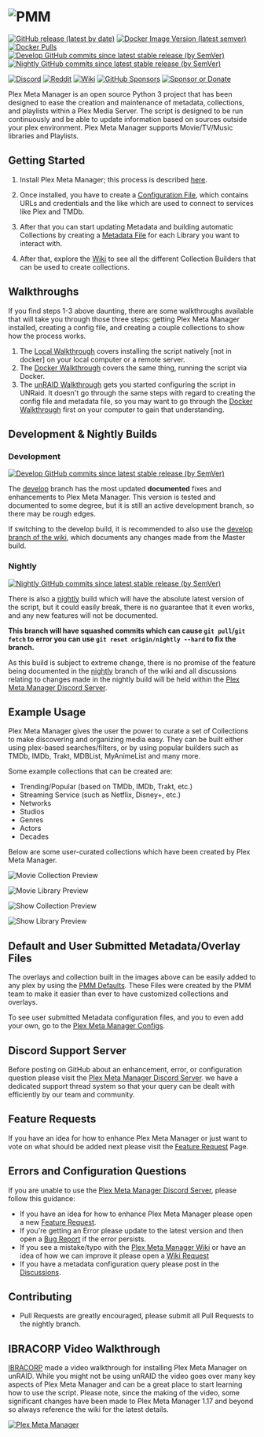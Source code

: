 # <img src="https://metamanager.wiki/en/latest/_static/logo-full.png" alt="PMM">

[![GitHub release (latest by date)](https://img.shields.io/github/v/release/meisnate12/Plex-Meta-Manager?style=plastic)](https://github.com/meisnate12/Plex-Meta-Manager/releases)
[![Docker Image Version (latest semver)](https://img.shields.io/docker/v/meisnate12/plex-meta-manager?label=docker&sort=semver&style=plastic)](https://hub.docker.com/r/meisnate12/plex-meta-manager)
[![Docker Pulls](https://img.shields.io/docker/pulls/meisnate12/plex-meta-manager?style=plastic)](https://hub.docker.com/r/meisnate12/plex-meta-manager)
[![Develop GitHub commits since latest stable release (by SemVer)](https://img.shields.io/github/commits-since/meisnate12/plex-meta-manager/latest/develop?label=Commits%20in%20Develop&style=plastic)](https://github.com/meisnate12/Plex-Meta-Manager/tree/develop)
[![Nightly GitHub commits since latest stable release (by SemVer)](https://img.shields.io/github/commits-since/meisnate12/plex-meta-manager/latest/nightly?label=Commits%20in%20Nightly&style=plastic)](https://github.com/meisnate12/Plex-Meta-Manager/tree/nightly)

[![Discord](https://img.shields.io/discord/822460010649878528?color=%2300bc8c&label=Discord&style=plastic)](https://discord.gg/NfH6mGFuAB)
[![Reddit](https://img.shields.io/reddit/subreddit-subscribers/PlexMetaManager?color=%2300bc8c&label=r%2FPlexMetaManager&style=plastic)](https://www.reddit.com/r/PlexMetaManager/)
[![Wiki](https://img.shields.io/readthedocs/plex-meta-manager?color=%2300bc8c&style=plastic)](https://metamanager.wiki)
[![GitHub Sponsors](https://img.shields.io/github/sponsors/meisnate12?color=%238a2be2&style=plastic)](https://github.com/sponsors/meisnate12)
[![Sponsor or Donate](https://img.shields.io/badge/-Sponsor%2FDonate-blueviolet?style=plastic)](https://github.com/sponsors/meisnate12)

Plex Meta Manager is an open source Python 3 project that has been designed to ease the creation and maintenance of metadata, collections, and playlists within a Plex Media Server. The script is designed to be run continuously and be able to update information based on sources outside your plex environment. Plex Meta Manager supports Movie/TV/Music libraries and Playlists.

## Getting Started

1. Install Plex Meta Manager; this process is described [here](https://metamanager.wiki/en/latest/home/installation.html).

2. Once installed, you have to create a [Configuration File](https://metamanager.wiki/en/latest/config/configuration.html), which contains URLs and credentials and the like which are used to connect to services like Plex and TMDb.

3. After that you can start updating Metadata and building automatic Collections by creating a [Metadata File](https://metamanager.wiki/en/latest/metadata/metadata.html) for each Library you want to interact with.

4. After that, explore the [Wiki](https://metamanager.wiki/) to see all the different Collection Builders that can be used to create collections.

## Walkthroughs

If you find steps 1-3 above daunting, there are some walkthroughs available that will take you through those three steps: getting Plex Meta Manager installed, creating a config file, and creating a couple collections to show how the process works.

   1. The [Local Walkthrough](https://metamanager.wiki/en/latest/home/guides/local.html) covers installing the script natively [not in docker] on your local computer or a remote server.
   2. The [Docker Walkthrough](https://metamanager.wiki/en/latest/home/guides/docker.html) covers the same thing, running the script via Docker.
   3. The [unRAID Walkthrough](https://metamanager.wiki/en/latest/home/guides/unraid.html) gets you started configuring the script in UNRaid.  It doesn't go through the same steps with regard to creating the config file and metadata file, so you may want to go through the [Docker Walkthrough](https://metamanager.wiki/en/latest/home/guides/docker.html) first on your computer to gain that understanding.

## Development & Nightly Builds

### Development

[![Develop GitHub commits since latest stable release (by SemVer)](https://img.shields.io/github/commits-since/meisnate12/plex-meta-manager/latest/develop?label=Commits%20in%20Develop&style=plastic)](https://github.com/meisnate12/Plex-Meta-Manager/tree/develop)

The [develop](https://github.com/meisnate12/Plex-Meta-Manager/tree/develop) branch has the most updated **documented** fixes and enhancements to Plex Meta Manager.  This version is tested and documented to some degree, but it is still an active development branch, so there may be rough edges.

If switching to the develop build, it is recommended to also use the [develop branch of the wiki](https://metamanager.wiki/en/develop/), which documents any changes made from the Master build.

### Nightly

[![Nightly GitHub commits since latest stable release (by SemVer)](https://img.shields.io/github/commits-since/meisnate12/plex-meta-manager/latest/nightly?label=Commits%20in%20Nightly&style=plastic)](https://github.com/meisnate12/Plex-Meta-Manager/tree/nightly)

There is also a [nightly](https://github.com/meisnate12/Plex-Meta-Manager/tree/nightly) build which will have the absolute latest version of the script, but it could easily break, there is no guarantee that it even works, and any new features will not be documented.

**This branch will have squashed commits which can cause `git pull`/`git fetch` to error you can use `git reset origin/nightly --hard` to fix the branch.**

As this build is subject to extreme change, there is no promise of the feature being documented in the [nightly](https://metamanager.wiki/en/nightly/) branch of the wiki and all discussions relating to changes made in the nightly build will be held within the [Plex Meta Manager Discord Server](https://discord.gg/NfH6mGFuAB).

## Example Usage

Plex Meta Manager gives the user the power to curate a set of Collections to make discovering and organizing media easy. They can be built either using plex-based searches/filters, or by using popular builders such as TMDb, IMDb, Trakt, MDBList, MyAnimeList and many more.

Some example collections that can be created are:
  * Trending/Popular (based on TMDb, IMDb, Trakt, etc.)
  * Streaming Service (such as Netflix, Disney+, etc.)
  * Networks
  * Studios
  * Genres
  * Actors
  * Decades

Below are some user-curated collections which have been created by Plex Meta Manager.

![Movie Collection Preview](https://metamanager.wiki/en/latest/_images/movie-collection-preview.png)

![Movie Library Preview](https://metamanager.wiki/en/latest/_images/movie-library-preview.png)

![Show Collection Preview](https://metamanager.wiki/en/latest/_images/show-collection-preview.png)

![Show Library Preview](https://metamanager.wiki/en/latest/_images/show-collection-preview.png)

## Default and User Submitted Metadata/Overlay Files

The overlays and collection built in the images above can be easily added to any plex by using the [PMM Defaults](https://metamanager.wiki/en/latest/defaults/guide.html). These Files were created by the PMM team to make it easier than ever to have customized collections and overlays.

To see user submitted Metadata configuration files, and you to even add your own, go to the [Plex Meta Manager Configs](https://github.com/meisnate12/Plex-Meta-Manager-Configs).

## Discord Support Server
Before posting on GitHub about an enhancement, error, or configuration question please visit the [Plex Meta Manager Discord Server](https://discord.gg/NfH6mGFuAB). we have a dedicated support thread system so that your query can be dealt with efficiently by our team and community.

## Feature Requests
If you have an idea for how to enhance Plex Meta Manager or just want to vote on what should be added next please visit the [Feature Request](https://features.metamanager.wiki/features) Page.

## Errors and Configuration Questions
If you are unable to use the [Plex Meta Manager Discord Server](https://discord.gg/NfH6mGFuAB), please follow this guidance:
* If you have an idea for how to enhance Plex Meta Manager please open a new [Feature Request](https://github.com/meisnate12/Plex-Meta-Manager/issues/new?assignees=meisnate12&labels=status%3Anot-yet-viewed%2C+enhancement&2.feature_request.yml&title=%5BFeature%5D%3A+).
* If you're getting an Error please update to the latest version and then open a [Bug Report](https://github.com/meisnate12/Plex-Meta-Manager/issues/new?assignees=meisnate12&labels=status%3Anot-yet-viewed%2C+bug&template=1.bug_report.yml&title=%5BBug%5D%3A++) if the error persists.
* If you see a mistake/typo with the [Plex Meta Manager Wiki](https://metamanager.wiki/) or have an idea of how we can improve it please open a [Wiki Request](https://github.com/meisnate12/Plex-Meta-Manager/issues/new?assignees=meisnate12&labels=status%3Anot-yet-viewed%2C+documentation&template=3.docs_request.yml&title=%5BDocs%5D%3A+)
* If you have a metadata configuration query please post in the [Discussions](https://github.com/meisnate12/Plex-Meta-Manager/discussions).

## Contributing
* Pull Requests are greatly encouraged, please submit all Pull Requests to the nightly branch.

## IBRACORP Video Walkthrough

[IBRACORP](https://ibracorp.io/) made a video walkthrough for installing Plex Meta Manager on unRAID.  While you might not be using unRAID the video goes over many key aspects of Plex Meta Manager and can be a great place to start learning how to use the script. Please note, since the making of the video, some significant changes have been made to Plex Meta Manager 1.17 and beyond so always reference the wiki for the latest details.

[![Plex Meta Manager](https://img.youtube.com/vi/dF69MNoot3w/0.jpg)](https://www.youtube.com/watch?v=dF69MNoot3w "Plex Meta Manager")
